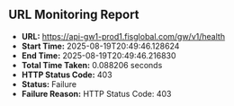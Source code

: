 ## URL Monitoring Report

- **URL:** https://api-gw1-prod1.fisglobal.com/gw/v1/health
- **Start Time:** 2025-08-19T20:49:46.128624
- **End Time:** 2025-08-19T20:49:46.216830
- **Total Time Taken:** 0.088206 seconds
- **HTTP Status Code:** 403
- **Status:** Failure
- **Failure Reason:** HTTP Status Code: 403
